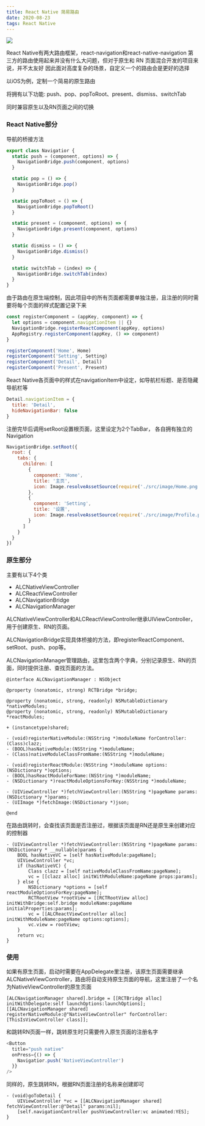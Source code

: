 ```yaml
---
title: React Native 简易路由
date: 2020-08-23
tags: React Native
---
```


<img src="/images/2020/reactNativeRouter/cover.jpg">

React Native有两大路由框架，react-navigation和react-native-navigation
第三方的路由使用起来并没有什么大问题，但对于原生和 RN 页面混合开发的项目来说，并不太友好
因此面对高度复杂的场景，自定义一个的路由会是更好的选择

以iOS为例，定制一个简易的原生路由

将拥有以下功能:
push、pop、popToRoot、present、dismiss、switchTab

同时兼容原生以及RN页面之间的切换

### React Native部分

导航的桥接方法

```javascript
export class Navigatior {
  static push = (component, options) => {
    NavigationBridge.push(component, options)
  }

  static pop = () => {
    NavigationBridge.pop()
  }

  static popToRoot = () => {
    NavigationBridge.popToRoot()
  }

  static present = (component, options) => {
    NavigationBridge.present(component, options)
  }

  static dismiss = () => {
    NavigationBridge.dismiss()
  }

  static switchTab = (index) => {
    NavigationBridge.switchTab(index)
  }
}
```

由于路由在原生端控制，因此项目中的所有页面都需要单独注册，且注册的同时需要将每个页面的样式配置记录下来

```javascript
const registerComponent = (appKey, component) => {
  let options = component.navigationItem || {}
  NavigationBridge.registerReactComponent(appKey, options)
  AppRegistry.registerComponent(appKey, () => component)
}

registerComponent('Home', Home)
registerComponent('Setting', Setting)
registerComponent('Detail', Detail)
registerComponent('Present', Present)
```

React Native各页面中的样式在navigationItem中设定，如导航栏标题、是否隐藏导航栏等

```javascript
Detail.navigationItem = {
  title: 'Detail',
  hideNavigationBar: false
}
```

注册完毕后调用setRoot设置根页面，这里设定为2个TabBar， 各自拥有独立的Navigation

```javascript
NavigationBridge.setRoot({
  root: {
    tabs: {
      children: [
        {
          component: 'Home',
          title: '主页',
          icon: Image.resolveAssetSource(require('./src/image/Home.png'))
        },
        {
          component: 'Setting',
          title: '设置',
          icon: Image.resolveAssetSource(require('./src/image/Profile.png'))
        }
      ]
    }
  }
})
```

### 原生部分

主要有以下4个类
* ALCNativeViewController
* ALCReactViewController
* ALCNavigationBridge
* ALCNavigationManager

ALCNativeViewController和ALCReactViewController继承UIViewController，用于创建原生、RN的页面。

ALCNavigationBridge实现具体桥接的方法，即registerReactComponent、setRoot、push、pop等。

ALCNavigationManager管理路由，这里包含两个字典，分别记录原生、RN的页面，同时提供注册、查找页面的方法。

```objc
@interface ALCNavigationManager : NSObject

@property (nonatomic, strong) RCTBridge *bridge;

@property (nonatomic, strong, readonly) NSMutableDictionary *nativeModules;
@property (nonatomic, strong, readonly) NSMutableDictionary *reactModules;

+ (instancetype)shared;

- (void)registerNativeModule:(NSString *)moduleName forController:(Class)clazz;
- (BOOL)hasNativeModule:(NSString *)moduleName;
- (Class)nativeModuleClassFromName:(NSString *)moduleName;

- (void)registerReactModule:(NSString *)moduleName options:(NSDictionary *)options;
- (BOOL)hasReactModuleForName:(NSString *)moduleName;
- (NSDictionary *)reactModuleOptionsForKey:(NSString *)moduleName;

- (UIViewController *)fetchViewController:(NSString *)pageName params:(NSDictionary *)params;
- (UIImage *)fetchImage:(NSDictionary *)json;

@end
```

在路由跳转时，会查找该页面是否注册过，根据该页面是RN还是原生来创建对应的控制器

```objc
- (UIViewController *)fetchViewController:(NSString *)pageName params:(NSDictionary * __nullable)params {
    BOOL hasNativeVC = [self hasNativeModule:pageName];
    UIViewController *vc;
    if (hasNativeVC) {
        Class clazz = [self nativeModuleClassFromName:pageName];
        vc = [[clazz alloc] initWithModuleName:pageName props:params];
    } else {
        NSDictionary *options = [self reactModuleOptionsForKey:pageName];
        RCTRootView *rootView = [[RCTRootView alloc] initWithBridge:self.bridge moduleName:pageName initialProperties:params];
        vc = [[ALCReactViewController alloc] initWithModuleName:pageName options:options];
        vc.view = rootView;
    }
    return vc;
}
```

### 使用

如果有原生页面，启动时需要在AppDelegate里注册，该原生页面需要继承ALCNativeViewController，路由将自动支持原生页面的导航，这里注册了一个名为NativeViewController的原生页面

```objc
[ALCNavigationManager shared].bridge = [[RCTBridge alloc] initWithDelegate:self launchOptions:launchOptions];
[[ALCNavigationManager shared] registerNativeModule:@"NativeViewController" forController:[ThisIsViewController class]];
```

和跳转RN页面一样，跳转原生时只需要传入原生页面的注册名字

```javascript
<Button
  title="push native"
  onPress={() => {
    Navigatior.push('NativeViewController')
  }}
/>
```

同样的，原生跳转RN，根据RN页面注册的名称来创建即可

```objc
- (void)goToDetail {
    UIViewController *vc = [[ALCNavigationManager shared] fetchViewController:@"Detail" params:nil];
    [self.navigationController pushViewController:vc animated:YES];
}
```

